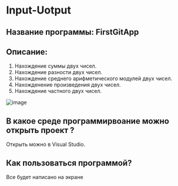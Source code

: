 # Input-Uotput

## Название программы: FirstGitApp

## Описание: 
1. Нахождение суммы двух чисел.
2. Нахождение разности двух чисел.
3. Нахождение среднего арифметического модулей двух чисел.
4. Нахожденение произведения двух чисел.
5. Нахождение частного двух чисел.

![image](https://user-images.githubusercontent.com/90549537/132985534-21e6b4f2-5aa1-4a51-a198-7276fa61c652.png)


## В какое среде программирвоание можно открыть проект ? 
Открыть можно в  Visual Studio.

## Как пользоваться программой?
Все будет написано на экране
